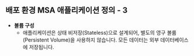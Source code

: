 ## 배포 환경 MSA 애플리케이션 정의 - 3

-   **볼륨 구성**
    -   애플리케이션은 상태 비저장(Stateless)으로 설계되어, 별도의 영구 볼륨(Persistent Volume)을 사용하지 않습니다. 모든 데이터는 외부 데이터베이스에 저장됩니다.